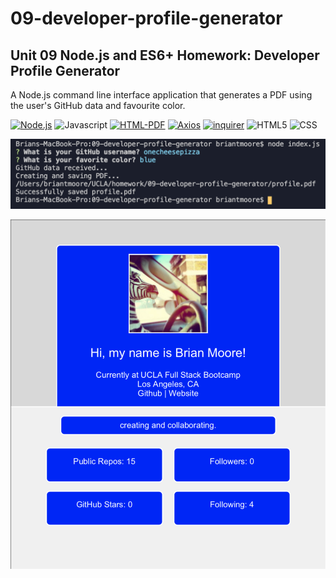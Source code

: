# 09-developer-profile-generator
## Unit 09 Node.js and ES6+ Homework: Developer Profile Generator

A Node.js command line interface application that generates a PDF using the user's GitHub data and favourite color. 

[![Node.js](https://img.shields.io/badge/Node.js-green)](https://nodejs.org)
![Javascript](https://img.shields.io/badge/Javascript-yellow)
[![HTML-PDF](https://img.shields.io/badge/Node%20HTML%20PDF-red)](https://github.com/marcbachmann/node-html-pdf)
[![Axios](https://img.shields.io/badge/Axios-black)](https://github.com/axios/axios)
[![inquirer](https://img.shields.io/badge/inquirer-yellow)](https://github.com/SBoudrias/Inquirer.js/)
![HTML5](https://img.shields.io/badge/HTML5-orange)
![CSS](https://img.shields.io/badge/CSS-blue)

![Screenshot](images/09-profile-gen-sc1.png)  

![Screenshot](images/09-profile-gen-sc2.1.png)